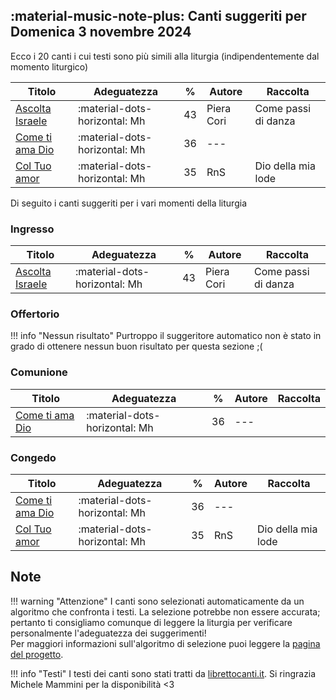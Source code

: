 ## :material-music-note-plus: Canti suggeriti per Domenica 3 novembre 2024

Ecco i 20 canti i cui testi sono più simili alla liturgia (indipendentemente dal momento liturgico)

| Titolo | Adeguatezza | % | Autore | Raccolta |
| --- | --- | --- | --- | --- |
| [Ascolta Israele](https://www.librettocanti.it/canto/ascolta-israele-2267) | :material-dots-horizontal: Mh | 43 | Piera Cori | Come passi di danza |
| [Come ti ama Dio](https://www.librettocanti.it/canto/come-ti-ama-dio-1619) | :material-dots-horizontal: Mh | 36 | --- |  |
| [Col Tuo amor](https://www.librettocanti.it/canto/col-tuo-amor-130) | :material-dots-horizontal: Mh | 35 | RnS | Dio della mia lode |

Di seguito i canti suggeriti per i vari momenti della liturgia

### Ingresso

| Titolo | Adeguatezza | % | Autore | Raccolta |
| --- | --- | --- | --- | --- |
| [Ascolta Israele](https://www.librettocanti.it/canto/ascolta-israele-2267) | :material-dots-horizontal: Mh | 43 | Piera Cori | Come passi di danza |

### Offertorio

!!! info "Nessun risultato"
    Purtroppo il suggeritore automatico non è stato in grado di ottenere nessun buon risultato per questa sezione ;(

### Comunione
| Titolo | Adeguatezza | % | Autore | Raccolta |
| --- | --- | --- | --- | --- |
| [Come ti ama Dio](https://www.librettocanti.it/canto/come-ti-ama-dio-1619) | :material-dots-horizontal: Mh | 36 | --- |  |

### Congedo
| Titolo | Adeguatezza | % | Autore | Raccolta |
| --- | --- | --- | --- | --- |
| [Come ti ama Dio](https://www.librettocanti.it/canto/come-ti-ama-dio-1619) | :material-dots-horizontal: Mh | 36 | --- |  |
| [Col Tuo amor](https://www.librettocanti.it/canto/col-tuo-amor-130) | :material-dots-horizontal: Mh | 35 | RnS | Dio della mia lode |

## Note
!!! warning "Attenzione"
    I canti sono selezionati automaticamente da un algoritmo che confronta i testi. La selezione potrebbe non essere accurata; pertanto ti consigliamo comunque di leggere la liturgia per verificare personalmente l'adeguatezza dei suggerimenti!<br>Per maggiori informazioni sull'algoritmo di selezione puoi leggere la [pagina del progetto](https://hildegard.it/progetto/).

!!! info "Testi"
    I testi dei canti sono stati tratti da [librettocanti.it](https://www.librettocanti.it/). Si ringrazia Michele Mammini per la disponibilità <3



